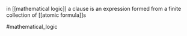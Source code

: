 in [[mathematical logic]] a clause is an expression formed from a finite collection of [[atomic formula]]s

#mathematical_logic 